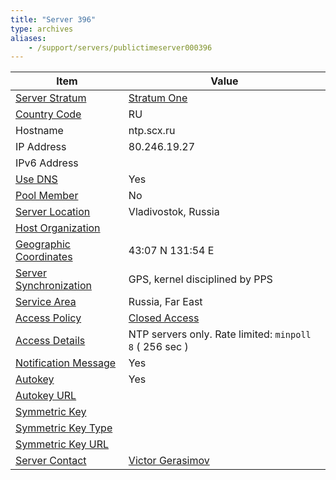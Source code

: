 ```yaml
---
title: "Server 396"
type: archives
aliases:
    - /support/servers/publictimeserver000396
---
```


| Item | Value |
| ----- | ----- |
| [Server Stratum](/support/servers/serverstratum) | [Stratum One](/support/servers/stratumonetimeservers) |
| [Country Code](/support/servers/countrycode) | RU |
| Hostname |  ntp.scx.ru |
| IP Address |  80.246.19.27 |
| IPv6 Address | |
| [Use DNS](/support/servers/usedns) | Yes |
| [Pool Member](/support/servers/poolmember) | No |
| [Server Location](/support/servers/serverlocation) |  Vladivostok, Russia  |
| [Host Organization](/support/servers/hostorganization) | |
| [ Geographic Coordinates](/support/servers/geographiccoordinates) |  43:07 N 131:54 E |
| [Server Synchronization](/support/servers/serversynchronization) |  GPS, kernel disciplined by PPS  |
| [Service Area](/support/servers/servicearea) |  Russia, Far East  |
| [Access Policy](/support/servers/accesspolicy) | [Closed Access](/support/servers/closedaccess) |
| [Access Details](/support/servers/accessdetails) |  NTP servers only. Rate limited: `minpoll 8` ( 256 sec )  |
| [Notification Message](/support/servers/notificationmessage) | Yes |
| [Autokey](/support/servers/autokey) | Yes |
| [Autokey URL](/support/servers/autokeyurl) | |
| [Symmetric Key](/support/servers/symmetrickey) |  |
| [Symmetric Key Type](/support/servers/symmetrickeytype) | |
| [Symmetric Key URL](/support/servers/symmetrickeyurl) | |
| [Server Contact](/support/servers/servercontact) | [Victor Gerasimov](mailto:ntpboss@vld.ru) |
